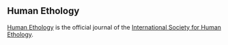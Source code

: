 ## Human Ethology

[Human Ethology](https://human-ethology.github.io) is the official journal of the [International Society for Human Ethology](https://ishe.org).

